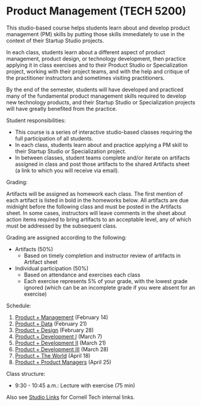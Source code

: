 # Product Management (TECH 5200)

This studio-based course helps students learn about and develop product management (PM) skills by putting those skills immediately to use in the context of their Startup Studio projects.

In each class, students learn about a different aspect of product management, product design, or technology development, then practice applying it in class exercises and to their Product Studio or Specialization project, working with their project teams, and with the help and critique of the practitioner instructors and sometimes visiting practitioners.

By the end of the semester, students will have developed and practiced many of the fundamental product management skills required to develop new technology products, and their Startup Studio or Specialization projects will have greatly benefited from the practice.

Student responsibilities:

* This course is a series of interactive studio-based classes requiring the full participation of all students.
* In each class, students learn about and practice applying a PM skill to their Startup Studio or Specialization project. 
* In between classes, student teams complete and/or iterate on artifacts assigned in class and post those artifacts to the shared Artifacts sheet (a link to which you will receive via email).

Grading:

Artifacts will be assigned as homework each class. The first mention of each artifact is listed in bold in the homeworks below. All artifacts are due midnight before the following class and must be posted in the Artifacts sheet. In some cases, instructors will leave comments in the sheet about action items required to bring artifacts to an acceptable level, any of which must be addressed by the subsequent class.

Grading are assigned according to the following:

* Artifacts (50%)
    * Based on timely completion and instructor review of artifacts in Artifact sheet
* Individual participation (50%)
    * Based on attendance and exercises each class
    * Each exercise represents 5% of your grade, with the lowest grade ignored (which can be an incomplete grade if you were absent for an exercise)

Schedule:

1. [Product + Management](https://github.com/cornelltech/product-management/wiki#session-1-product--management-the-phantom-product) (February 14)
1. [Product + Data](https://github.com/cornelltech/product-management/wiki#session-2-product--data-attack-of-the-data) (February 21)
1. [Product + Design](https://github.com/cornelltech/product-management/wiki#session-3-product--design-revenge-of-the-users) (February 28)
1. [Product + Development I](https://github.com/cornelltech/product-management/wiki#session-4-product--development-part-i-a-new-product) (March 7) 
1. [Product + Development II](https://github.com/cornelltech/product-management/wiki#session-5-product--development-ii-the-code-strikes-back) (March 21)
1. [Product + Development III](https://github.com/cornelltech/product-management/wiki#session-6-product--development-iii-return-of-the-product-manager) (March 28)
1. [Product + The World](https://github.com/cornelltech/product-management/wiki#session-7-product--the-world-the-product-manager-awakens) (April 18)
1. [Product + Product Managers](https://github.com/cornelltech/product-management/wiki#session-8-product--product-managers-the-last-product-manager) (April 25)

Class structure:

* 9:30 - 10:45 a.m.: Lecture with exercise (75 min)

Also see [Studio Links](https://confluence.cornell.edu/pages/viewpage.action?spaceKey=studio&title=Studio+Links+and+Info) for Cornell Tech internal links.
